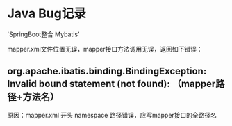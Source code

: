 # Java Bug记录

'SpringBoot整合 Mybatis'
	  
mapper.xml文件位置无误，mapper接口方法调用无误，返回如下错误：
## org.apache.ibatis.binding.BindingException: Invalid bound statement (not found): （mapper路径+方法名）
    
原因：mapper.xml 开头 namespace 路径错误，应写mapper接口的全路径名
